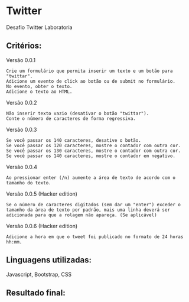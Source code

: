 # Twitter
Desafio Twitter Laboratoria

## Critérios:

Versão 0.0.1

    Crie um formulário que permita inserir um texto e um botão para "twittar".
    Adicione um evento de click ao botão ou de submit no formulário.
    No evento, obter o texto.
    Adicione o texto ao HTML.

Versão 0.0.2

    Não inserir texto vazio (desativar o botão "twittar").
    Conte o número de caracteres de forma regressiva.

Versão 0.0.3

    Se você passar os 140 caracteres, desative o botão.
    Se você passar os 120 caracteres, mostre o contador com outra cor.
    Se você passar os 130 caracteres, mostre o contador com outra cor.
    Se você passar os 140 caracteres, mostre o contador em negativo.

Versão 0.0.4

    Ao pressionar enter (/n) aumente a área de texto de acordo com o tamanho do texto.

Versão 0.0.5 (Hacker edition)

    Se o número de caracteres digitados (sem dar um "enter") exceder o tamanho da área de texto por padrão, mais uma linha deverá ser adicionada para que a rolagem não apareça. (Se aplicável)

Versão 0.0.6 (Hacker edition)

    Adicione a hora em que o tweet foi publicado no formato de 24 horas hh:mm.

## Linguagens utilizadas:
   Javascript, Bootstrap, CSS
   
  ## Resultado final:
  
  
   




